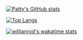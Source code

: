 [![Patty's GitHub stats](https://github-stats-kappa.vercel.app/api?username=Pattywu20031224&theme=chartreuse-dark&show_icons=true&count_private=true)](https://github.com/anuraghazra/github-readme-stats)

[![Top Langs](https://github-stats-kappa.vercel.app/api/top-langs/?username=Pattywu20031224&langs_count=10)](https://github.com/anuraghazra/github-readme-stats)

[![willianrod's wakatime stats](https://github-stats-kappa.vercel.app/api/wakatime?username=Pattywu20031224)](https://github.com/anuraghazra/github-readme-stats)

